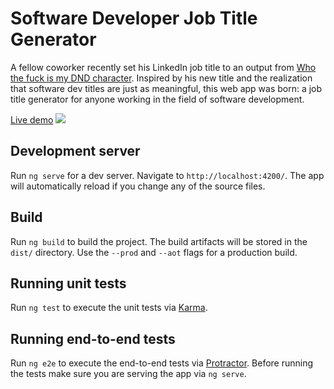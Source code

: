 # Software Developer Job Title Generator

A fellow coworker recently set his LinkedIn job title to an output from [Who the fuck is my DND character](http://whothefuckismydndcharacter.com/). Inspired by his new title and the realization that software dev titles are just as meaningful, this web app was born: a job title generator for anyone working in the field of software development.

[Live demo](https://infinitewarp.com/title-generator/)
[![](https://i.imgur.com/LK9or5V.png)](https://infinitewarp.com/title-generator/)

## Development server

Run `ng serve` for a dev server. Navigate to `http://localhost:4200/`. The app will automatically reload if you change any of the source files.

## Build

Run `ng build` to build the project. The build artifacts will be stored in the `dist/` directory. Use the `--prod` and `--aot` flags for a production build.

## Running unit tests

Run `ng test` to execute the unit tests via [Karma](https://karma-runner.github.io).

## Running end-to-end tests

Run `ng e2e` to execute the end-to-end tests via [Protractor](http://www.protractortest.org/).
Before running the tests make sure you are serving the app via `ng serve`.
